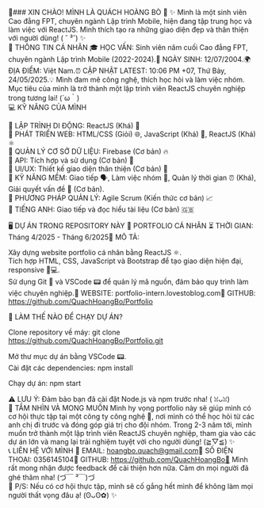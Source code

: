 🌟### XIN CHÀO! MÌNH LÀ QUÁCH HOÀNG BÒ 👋
✨ Mình là một sinh viên Cao đẳng FPT, chuyên ngành Lập trình Mobile, hiện đang tập trung học và làm việc với ReactJS. Mình thích tạo ra những giao diện đẹp và thân thiện với người dùng! (⁠ ⁠˘⁠ ⁠³⁠˘⁠) ✨  
🌼 THÔNG TIN CÁ NHÂN
🎓 HỌC VẤN: Sinh viên năm cuối Cao đẳng FPT, chuyên ngành Lập trình Mobile (2022-2024).📅 NGÀY SINH: 12/07/2004.🌍 ĐỊA ĐIỂM: Việt Nam.⏰ CẬP NHẬT LATEST: 10:06 PM +07, Thứ Bảy, 24/05/2025.💡 Mình đam mê công nghệ, thích học hỏi và làm việc nhóm. Mục tiêu của mình là trở thành một lập trình viên ReactJS chuyên nghiệp trong tương lai! (⁠⁠´⁠ω⁠｀⁠⁠)  
💻 KỸ NĂNG CỦA MÌNH

🌟 LẬP TRÌNH DI ĐỘNG: ReactJS (Khá) 🚀  
🌟 PHÁT TRIỂN WEB: HTML/CSS (Giỏi) 🌐, JavaScript (Khá) 📜, ReactJS (Khá) ⚛️  
🌟 QUẢN LÝ CƠ SỞ DỮ LIỆU: Firebase (Cơ bản) 🔥  
🌟 API: Tích hợp và sử dụng (Cơ bản) 🔗  
🌟 UI/UX: Thiết kế giao diện thân thiện (Cơ bản) 🎨  
🌟 KỸ NĂNG MỀM: Giao tiếp 🗣️, Làm việc nhóm 🤝, Quản lý thời gian ⏰ (Khá), Giải quyết vấn đề 🧩 (Cơ bản).  
🌟 PHƯƠNG PHÁP QUẢN LÝ: Agile Scrum (Kiến thức cơ bản) 📈  
🌟 TIẾNG ANH: Giao tiếp và đọc hiểu tài liệu (Cơ bản) 🇬🇧

🖥️ DỰ ÁN TRONG REPOSITORY NÀY
📂 PORTFOLIO CÁ NHÂN
⏳ THỜI GIAN: Tháng 4/2025 - Tháng 6/2025📝 MÔ TẢ:  

Xây dựng website portfolio cá nhân bằng ReactJS ⚛️.  
Tích hợp HTML, CSS, JavaScript và Bootstrap để tạo giao diện hiện đại, responsive 📱💻.  
Sử dụng Git 🐙 và VSCode 📟 để quản lý mã nguồn, đảm bảo quy trình làm việc chuyên nghiệp.🔗 WEBSITE: portfolio-intern.lovestoblog.com🐙 GITHUB: https://github.com/QuachHoangBo/Portfolio

🚀 LÀM THẾ NÀO ĐỂ CHẠY DỰ ÁN?

Clone repository về máy:  git clone https://github.com/QuachHoangBo/Portfolio.git


Mở thư mục dự án bằng VSCode 📟.  
Cài đặt các dependencies:  npm install


Chạy dự án:  npm start



⚠️ LƯU Ý: Đảm bảo bạn đã cài đặt Node.js và npm trước nha! (⁠ ⁠ꈍ⁠ᴗ⁠ꈍ)  
🌈 TẦM NHÌN VÀ MONG MUỐN
Mình hy vọng portfolio này sẽ giúp mình có cơ hội thực tập tại một công ty công nghệ 🏢, nơi mình có thể học hỏi từ các anh chị đi trước và đóng góp giá trị cho đội nhóm. Trong 2-3 năm tới, mình muốn trở thành một lập trình viên ReactJS chuyên nghiệp, tham gia vào các dự án lớn và mang lại trải nghiệm tuyệt vời cho người dùng! (⁠≧⁠▽⁠≦⁠) ✨  
📞 LIÊN HỆ VỚI MÌNH
📧 EMAIL: hoangbo.quach@gmail.com📱 SỐ ĐIỆN THOẠI: 0356145104🐙 GITHUB: https://github.com/QuachHoangBo💬 Mình rất mong nhận được feedback để cải thiện hơn nữa. Cảm ơn mọi người đã ghé thăm nha! (⁠づ⁠￣⁠ ⁠³⁠￣⁠)⁠づ  
🎉 P/S: Nếu có cơ hội thực tập, mình sẽ cố gắng hết mình để không làm mọi người thất vọng đâu ạ! (⁠ʘ⁠ᴗ⁠ʘ⁠✿⁠) ✨
